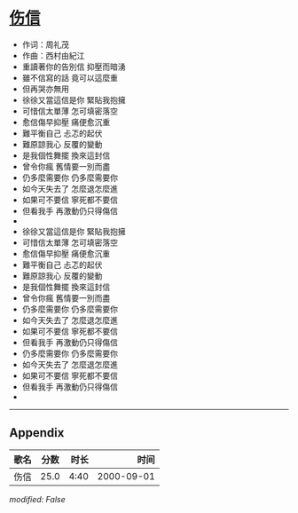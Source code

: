 # [伤信](https://music.163.com/song?id=25870063)

* 作词：周礼茂
* 作曲：西村由紀江
* 重讀著你的告別信 抑壓而暗湧
* 雖不信寫的話 竟可以這麼重
* 但再哭亦無用
* 徐徐又當這信是你 緊貼我抱擁
* 可惜信太單薄 怎可填密落空
* 愈信傷早抑壓 痛便愈沉重
* 難平衡自己 忐忑的起伏
* 難原諒我心 反覆的變動
* 是我個性舞擺 換來這封信
* 曾令你瘋 舊情要一別而盡
* 仍多麼需要你 仍多麼需要你
* 如今天失去了 怎麼退怎麼進
* 如果可不要信 寧死都不要信
* 但看我手 再激動仍只得傷信
* 
* 徐徐又當這信是你 緊貼我抱擁
* 可惜信太單薄 怎可填密落空
* 愈信傷早抑壓 痛便愈沉重
* 難平衡自己 忐忑的起伏
* 難原諒我心 反覆的變動
* 是我個性舞擺 換來這封信
* 曾令你瘋 舊情要一別而盡
* 仍多麼需要你 仍多麼需要你
* 如今天失去了 怎麼退怎麼進
* 如果可不要信 寧死都不要信
* 但看我手 再激動仍只得傷信
* 仍多麼需要你 仍多麼需要你
* 如今天失去了 怎麼退怎麼進
* 如果可不要信 寧死都不要信
* 但看我手 再激動仍只得傷信
* 


---

## Appendix

|歌名|分数|时长|时间|
|:---|:---:|---:|---:|
|伤信|25.0|4:40|2000-09-01

*modified: False*